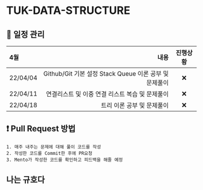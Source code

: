 # TUK-DATA-STRUCTURE

## 📌 일정 관리

| 4월      |                                                   내용 | 진행상황 |
| :------- | -----------------------------------------------------: | :------: |
| 22/04/04 | Github/Git 기본 설정 Stack Queue 이론 공부 및 문제풀이 |    ❌    |
| 22/04/11 |        연결리스트 및 이중 연결 리스트 복습 및 문제풀이 |    ❌    |
| 22/04/18 |                             트리 이론 공부 및 문제풀이 |    ❌    |

## ❗️ Pull Request 방법

```
1. 매주 내주는 문제에 대해 풀이 코드를 작성
2. 작성한 코드를 Commit한 후에 PR요청
3. Mento가 작성한 코드를 확인하고 피드백을 해줄 예정
```

## 나는 규호다
